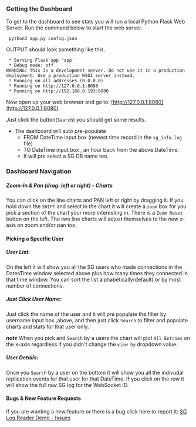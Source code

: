 
### Getting the Dashboard

To get to the dashboard to see stats you will run a local Python Flask Web Server. Run the command below to start the web server.

```console
 python3 app.py config.json
```

OUTPUT should look something like this.

```console
 * Serving Flask app 'app'
 * Debug mode: off
WARNING: This is a development server. Do not use it in a production deployment. Use a production WSGI server instead.
 * Running on all addresses (0.0.0.0)
 * Running on http://127.0.0.1:8080
 * Running on http://192.168.0.193:8080
```

Now open up your web browser and go to: [http://127.0.0.1:8080](http://127.0.0.1:8080)


Just click the button(`Search`) you should get some results.

* The dashboard will auto pre-populate 
   - FROM DateTime input box (newest time record in the `sg_info.log` file) 
   - TO DateTime input box , an hour back from the above DateTime.
   - It will pre select a SG DB name too.


### Dashboard Navigation

##### Zoom-In & Pan (drag: left or right) - Charts
You can click on the line charts and PAN left or right by dragging it. If you hold down the `SHIFT` and select in the chart it will create a `zoom` box for you pick a section of the chart your more interesting in. There is a `Zoom Reset` button on the left. The two line charts will adjust themselves to the new x-axis on zoom and/or pan too.

#### Picking a Specific User

##### User List:

On the left it will show you all the SG users who made connections in the DatesTime window selected above plus how many times they connected in that time window. 
You can sort the list alphabetically(default) or by most number of connections.

##### Just Click User Name:
Just click the name of the user and it will pre populate the filter by username input box ,above, and then just click `Search` to filter and populate charts and stats for that user only.

***note*** When you pick and `Search` by a users the chart will plot `All Entries` on the x-axis regardless if you didn't change the `view by` dropdown value.

##### User Details:

Once you `Search` by a user on the bottom it will show you all the indivudal replication events for that user for that DateTime. If you click on the row it will show the full raw SG log for the WebSocket ID.

#### Bugs & New Feature Requests

If you are wanting a new feature or there is a bug click here to report it: [SG Log Reader Demo - Issues](https://github.com/Fujio-Turner/sg-log-reader-demo/issues)